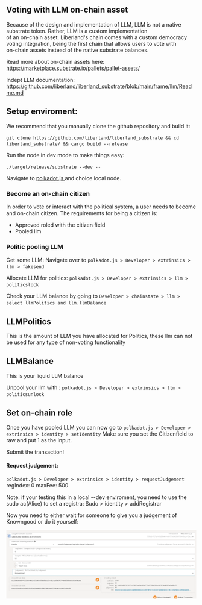 ## Voting with LLM on-chain asset   

Because of the design and implementation of LLM, LLM is not a native substrate token. Rather, LLM is a custom implementation  
of an on-chain asset. Liberland's chain comes with a custom democracy voting integration, being the first chain that allows users to vote with   
on-chain assets instead of the native substrate balances. 


Read more about on-chain assets here:
https://marketplace.substrate.io/pallets/pallet-assets/   

Indept LLM documentation:
https://github.com/liberland/liberland_substrate/blob/main/frame/llm/Readme.md   


## Setup enviroment:  
We recommend that you manually clone the github repository and build it:
```
git clone https://github.com/liberland/liberland_substrate && cd liberland_substrate/ && cargo build --release

```
Run the node in dev mode to make things easy:
```
./target/release/substrate --dev --
```

Navigate to [polkadot.js ](https://polkadot.js.org/apps/) and choice local node.

### Become an on-chain citizen
In order to vote or interact with the political system, a user needs to become and on-chain citizen.
The requirements for being a citizen is:
*  Approved roled with the citizen field   
*  Pooled llm

### Politic pooling LLM   
Get some LLM:
Navigate over to `polkadot.js > Developer > extrinsics > llm > fakesend `

Allocate LLM for politics:
`polkadot.js > Developer > extrinsics > llm > politicslock `

Check your LLM balance by going to `Developer > chainstate > llm > select llmPolitics and llm.llmBalance `

## LLMPolitics
This is the amount of LLM you have allocated for Politics, these llm can not be used for any type of non-voting functionality

## LLMBalance  
This is your liquid LLM balance  

Unpool your llm with :
`polkadot.js > Developer > extrinsics > llm > politicsunlock `


## Set on-chain role  
Once you have pooled LLM you can now go to `polkadot.js > Developer > extrinsics > identity > setIdentity`
Make sure you set the Citizenfield to raw and put 1 as the input. 
 
Submit the transaction!

#### Request judgement:  
`polkadot.js > Developer > extrinsics > identity > requestJudgement `
regIndex: 0
maxFee: 500

Note: if your testing this in a local --dev enviroment, you need to use the sudo ac(Alice) to set a registra:
Sudo > identity > addRegistrar  

Now you need to either wait for someone to give you a judgement of Knowngood or do it yourself:    

![Judgement](judgement.png "Provide judgement")



